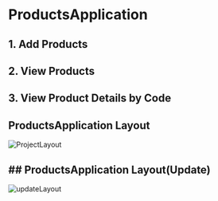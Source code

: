 # ProductsApplication

## 1. Add Products 

## 2. View Products

## 3. View Product Details by Code

## ProductsApplication Layout
![ProjectLayout](https://user-images.githubusercontent.com/72886216/217736848-a8595209-6c6e-43e8-9bc6-910516634fc8.jpg)

## ## ProductsApplication Layout(Update)
![updateLayout](https://user-images.githubusercontent.com/72886216/217892894-032e8d58-c2fe-4b75-8903-0c294b1da58d.jpg)
